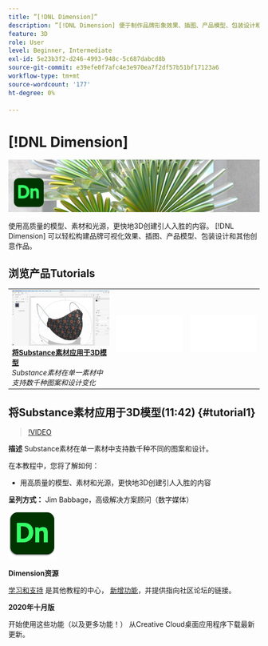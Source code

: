 ```yaml
---
title: ”[!DNL Dimension]”
description: ”[!DNL Dimension] 便于制作品牌形象效果、插图、产品模型、包装设计和其他创意作品”
feature: 3D
role: User
level: Beginner, Intermediate
exl-id: 5e23b3f2-d246-4993-948c-5c687dabcd8b
source-git-commit: e39efe0f7afc4e3e970ea7f2df57b51bf17123a6
workflow-type: tm+mt
source-wordcount: '177'
ht-degree: 0%

---
```


# [!DNL Dimension]

![教程主图](../assets/Dimenio.jpg)

使用高质量的模型、素材和光源，更快地3D创建引人入胜的内容。 [!DNL Dimension] 可以轻松构建品牌可视化效果、插图、产品模型、包装设计和其他创意作品。

## 浏览产品Tutorials

<table style="table-layout:fixed">
<tr>
 <td>
   <a href="dimension.md#tutorial1">
      <img alt="将Substance素材应用于3D模型" src="../assets/dimension_substanceAndGraphics_babbage_thumbnail.jpg" />
   </a>
    <div>
   <a href="dimension.md#tutorial1"><strong>将Substance素材应用于3D模型</strong></a>
    </div>
    <em>Substance素材在单一素材中支持数千种图案和设计变化</em>
    <br>
  </td>
  <td>
    <img alt="间隔物" src="../assets/Whitespacer.png" />
    <div>
    <br>
  </td>
  <td>
    <img alt="间隔物" src="../assets/Whitespacer.png" />
    <div>
    <br>
  </td>
</tr>
</table>

## 将Substance素材应用于3D模型(11:42) {#tutorial1}

>[!VIDEO](https://video.tv.adobe.com/v/326944?hidetitle=true)

**描述**
Substance素材在单一素材中支持数千种不同的图案和设计。

在本教程中，您将了解如何：
* 用高质量的模型、素材和光源，更快地3D创建引人入胜的内容

**呈列方式：**
Jim Babbage，高级解决方案顾问（数字媒体）

![Dimension徽标](../assets/dn_appicon_96.png)

**Dimension资源**

[学习和支持](https://helpx.adobe.com/support/dimension.html) 是其他教程的中心， [新增功能](https://helpx.adobe.com/dimension/user-guide.html/dimension/using/whats-new.ug.html)，并提供指向社区论坛的链接。

**2020年十月版**

开始使用这些功能（以及更多功能！） 从Creative Cloud桌面应用程序下载最新更新。
